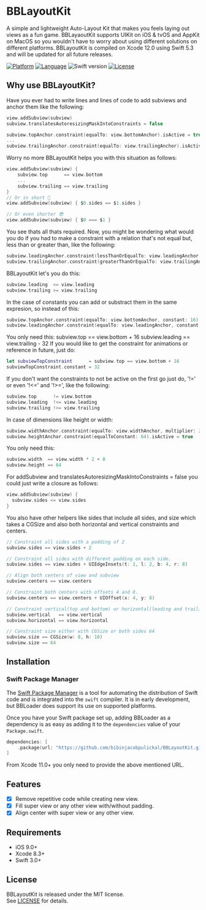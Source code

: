 # BBLayoutKit

A simple and lightweight Auto-Layout Kit that makes you feels laying out views as a fun game. BBLayaoutKit supports UIKit on iOS & tvOS and AppKit on MacOS so you wouldn't have to worry about using different solutions on different platforms. BBLayoutKit is compiled on Xcode 12.0 using Swift 5.3 and will be updated for all future releases.

[![Platform](http://img.shields.io/badge/platform-ios-blue.svg?style=flat)](https://developer.apple.com/iphone/index.action)
[![Language](http://img.shields.io/badge/language-swift-brightgreen.svg?style=flat)](https://developer.apple.com/swift)
![Swift version](https://img.shields.io/badge/swift-5.3-orange.svg)
[![License](http://img.shields.io/badge/license-MIT-lightgray.svg?style=flat)](https://github.com/bibinjacobpulickal/BBLayoutKit/blob/master/LICENSE)

## Why use BBLayoutKit?

Have you ever had to write lines and lines of code to add subviews and anchor them like the following:
```swift
view.addSubview(subview)
subview.translatesAutoresizingMaskIntoConstraints = false

subview.topAnchor.constraint(equalTo: view.bottomAnchor).isActive = true
...
subview.trailingAnchor.constraint(equalTo: view.trailingAnchor).isActive = true
```

Worry no more BBLayoutKit helps you with this situation as follows:
```swift
view.addSubview(subview) {
    subview.top      == view.bottom
    ...
    subview.trailing == view.trailing
}
// Or in short 🙂
view.addSubview(subview) { $0.sides == $1.sides }

// Or even shorter 😎
view.addSubview(subview) { $0 === $1 } 
```

You see thats all thats required. Now, you might be wondering what would you do if you had to make a constraint with a relation that's not equal but, less than or greater than, like the following:
```swift
subview.leadingAnchor.constraint(lessThanOrEqualTo: view.leadingAnchor, constant: -8).isActive = true
subview.trailingAnchor.constraint(greaterThanOrEqualTo: view.trailingAnchor: constant: 16).isActive = true
```

BBLayoutKit let's you do this:
```swift
subview.leading  <= view.leading
subview.trailing >= view.trailing
```

In the case of constants you can add or substract them in the same expresion, so instead of this:
```swift
subview.topAnchor.constraint(equalTo: view.bottomAnchor, constant: 16).isActive = true
subview.leadingAnchor.constraint(equalTo: view.leadingAnchor, constant: -32).isActive = true
```

You only need this:
subview.top     == view.bottom + 16
subview.leading == view.trailing - 32
If you would like to get the constraint for animations or reference in future, just do:
```swift
let subviewTopConstraint      = subview.top == view.bottom + 16
subviewTopConstraint.constant = 32
```

If you don't want the constraints to not be active on the first go just do, '!=' or even '!<=' and '!>=', like the following:
```swift
subview.top      != view.bottom
subview.leading  !<= view.leading
subview.trailing !>= view.trailing
```

In case of dimensions like height or width:
```swift
subview.widthAnchor.constraint(equalTo: view.widthAnchor, multiplier: 2, constant: 8).isActive = true
subview.heightAnchor.constraint(equalToConstant: 64).isActive = true
```
You only need this:
```swift
subview.width  == view.width * 2 + 8
subview.height == 64
```
For addSubview and translatesAutoresizingMaskIntoConstraints = false you could just write a closure as follows:
```swift
view.addSubview(subview) {
  subview.sides <= view.sides
}
```
You also have other helpers like sides that include all sides, and size which takes a CGSize and also both horizontal and vertical constraints and centers.
```swift
// Constraint all sides with a padding of 2
subview.sides == view.sides + 2

// Constraint all sides with different padding on each side.
subview.sides == view.sides + UIEdgeInsets(t: 1, l: 2, b: 4, r: 8)

// Align both centers of view and subview
subview.centers == view.centers

// Constraint both centers with offsets 4 and 8.
subview.centers == view.centers + UIOffset(x: 4, y: 8)

// Constraint vertical(top and bottom) or horizontal(leading and trailing)
subview.vertical   == view.vertical
subview.horizontal == view.horizontal

// Constraint size either with CGSize or both sides 64
subview.size == CGSize(w: 8, h: 16)
subview.size == 64
```

## Installation

### Swift Package Manager

The [Swift Package Manager](https://swift.org/package-manager/) is a tool for automating the distribution of Swift code and is integrated into the `swift` compiler. It is in early development, but BBLoader does support its use on supported platforms.

Once you have your Swift package set up, adding BBLoader as a dependency is as easy as adding it to the `dependencies` value of your `Package.swift`.

```swift
dependencies: [
    .package(url: "https://github.com/bibinjacobpulickal/BBLayoutKit.git", .upToNextMajor(from: "1.0.0"))
]
```
From Xcode 11.0+ you only need to provide the above mentioned URL.

## Features
- [x] Remove repetitive code while creating new view.
- [x] Fill super view or any other view with/without padding.
- [x] Align center with super view or any other view.

## Requirements

- iOS 9.0+
- Xcode 8.3+
- Swift 3.0+

## License
BBLayoutKit is released under the MIT license.  
See [LICENSE](https://github.com/bibinjacobpulickal/BBLayoutKit/blob/master/LICENSE) for details.
